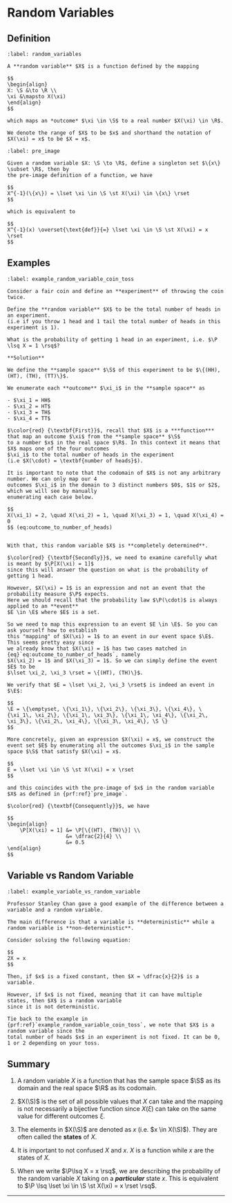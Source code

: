 # Random Variables

## Definition

````{prf:definition} Random Variables
:label: random_variables

A **random variable** $X$ is a function defined by the mapping

$$
\begin{align}
X: \S &\to \R \\
\xi &\mapsto X(\xi)
\end{align}
$$

which maps an *outcome* $\xi \in \S$ to a real number $X(\xi) \in \R$.

We denote the range of $X$ to be $x$ and shorthand the notation of $X(\xi) = x$ to be $X = x$.
````

````{prf:definition} Pre-image of a Random Variable
:label: pre_image

Given a random variable $X: \S \to \R$, define a singleton set $\{x\} \subset \R$, then by 
the pre-image definition of a function, we have

$$
X^{-1}(\{x\}) = \lset \xi \in \S \st X(\xi) \in \{x\} \rset
$$

which is equivalent to

$$
X^{-1}(x) \overset{\text{def}}{=} \lset \xi \in \S \st X(\xi) = x \rset
$$
````

## Examples

````{prf:example} Coin Toss
:label: example_random_variable_coin_toss

Consider a fair coin and define an **experiment** of throwing the coin twice.

Define the **random variable** $X$ to be the total number of heads in an experiment.
(i.e if you throw 1 head and 1 tail the total number of heads in this experiment is 1).

What is the probability of getting 1 head in an experiment, i.e. $\P \lsq X = 1 \rsq$?

**Solution**

We define the **sample space** $\S$ of this experiment to be $\{(HH), (HT), (TH), (TT)\}$.

We enumerate each **outcome** $\xi_i$ in the **sample space** as

- $\xi_1 = HH$
- $\xi_2 = HT$
- $\xi_3 = TH$
- $\xi_4 = TT$

$\color{red} {\textbf{First}}$, recall that $X$ is a ***function*** that map an outcome $\xi$ from the **sample space** $\S$ 
to a number $x$ in the real space $\R$. In this context it means that $X$ maps one of the four outcomes
$\xi_i$ to the total number of heads in the experiment
(i.e $X(\cdot) = \textbf{number of heads}$).

It is important to note that the codomain of $X$ is not any arbitrary number. We can only map our 4 
outcomes $\xi_i$ in the domain to 3 distinct numbers $0$, $1$ or $2$, which we will see by manually
enumerating each case below.

$$
X(\xi_1) = 2, \quad X(\xi_2) = 1, \quad X(\xi_3) = 1, \quad X(\xi_4) = 0
$$ (eq:outcome_to_number_of_heads)


With that, this random variable $X$ is **completely determined**. 

$\color{red} {\textbf{Secondly}}$, we need to examine carefully what is meant by $\P[X(\xi) = 1]$ 
since this will answer the question on what is the probability of getting 1 head. 

However, $X(\xi) = 1$ is an expression and not an event that the probability measure $\P$ expects.
Here we should recall that the probability law $\P(\cdot)$ is always applied to an **event** 
$E \in \E$ where $E$ is a set.

So we need to map this expression to an event $E \in \E$. So you can ask yourself how to establish
this "mapping" of $X(\xi) = 1$ to an event in our event space $\E$. This seems pretty easy since
we already know that $X(\xi) = 1$ has two cases matched in {eq}`eq:outcome_to_number_of_heads`, namely
$X(\xi_2) = 1$ and $X(\xi_3) = 1$. So we can simply define the event $E$ to be 
$\lset \xi_2, \xi_3 \rset = \{(HT), (TH)\}$.

We verify that $E = \lset \xi_2, \xi_3 \rset$ is indeed an event in $\E$:

$$
\E = \{\emptyset, \{\xi_1\}, \{\xi_2\}, \{\xi_3\}, \{\xi_4\}, \{\xi_1\, \xi_2\}, \{\xi_1\, \xi_3\}, \{\xi_1\, \xi_4\}, \{\xi_2\, \xi_3\}, \{\xi_2\, \xi_4\}, \{\xi_3\, \xi_4\}, \S \} 
$$

More concretely, given an expression $X(\xi) = x$, we construct the event set $E$ by enumerating all the outcomes $\xi_i$ in the sample space $\S$ that satisfy $X(\xi) = x$.

$$
E = \lset \xi \in \S \st X(\xi) = x \rset
$$

and this coincides with the pre-image of $x$ in the random variable $X$ as defined in {prf:ref}`pre_image`.

$\color{red} {\textbf{Consequently}}$, we have 

$$
\begin{align}
    \P[X(\xi) = 1] &= \P[\{(HT), (TH)\}] \\
                   &= \dfrac{2}{4} \\
                   &= 0.5
\end{align}
$$
````

## Variable vs Random Variable

````{prf:example} Variable vs Random Variable
:label: example_variable_vs_random_variable

Professor Stanley Chan gave a good example of the difference between a variable and a random variable.

The main difference is that a variable is **deterministic** while a random variable is **non-deterministic**.

Consider solving the following equation:

$$
2X = x
$$

Then, if $x$ is a fixed constant, then $X = \dfrac{x}{2}$ is a variable.

However, if $x$ is not fixed, meaning that it can have multiple states, then $X$ is a random variable
since it is not deterministic.

Tie back to the example in {prf:ref}`example_random_variable_coin_toss`, we note that $X$ is a random variable since the 
total number of heads $x$ in an experiment is not fixed. It can be 0, 1 or 2 depending on your toss.
````

## Summary

1. A random variable $X$ is a function that has the sample space $\S$ as its domain and the real space
   $\R$ as its codomain.

2. $X(\S)$ is the set of all possible values that $X$ can take and the mapping is not necessarily
   a bijective function since $X(\xi)$ can take on the same value for different outcomes $\xi$.

3. The elements in $X(\S)$ are denoted as $x$ (i.e. $x \in X(\S)$). 
   They are often called the **states** of $X$.

4. It is important to not confused $X$ and $x$. $X$ is a function while $x$ are the 
   states of $X$. 

5. When we write $\P\lsq X = x \rsq$, we are describing the probability of the random variable $X$
   taking on a ***particular*** state $x$. This is equivalent to $\P \lsq \lset \xi \in \S \st X(\xi) = x \rset \rsq$.

---

<!-- ## Citations

```{bibliography}
``` -->